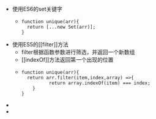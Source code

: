 - 使用ES6的set关键字
	- ```
	  function unique(arr){
	  	return [...new Set(arr)];
	  }
	  ```
- 使用ES5的[[filter]]方法
	- filter根据函数参数进行筛选，并返回一个新数组
	- [[indexOf]]方法返回第一个出现的位置
	- ```
	  function unique(arr){
	  	return arr.filter(item,index,array) =>{
	      		return array.indexOf(item) === index;
	      }
	  }
	  ```
-
-